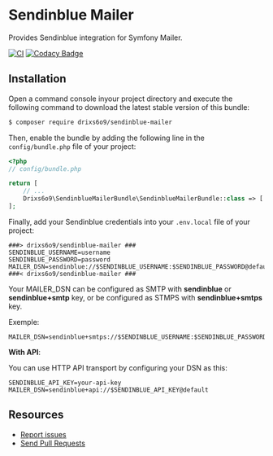 Sendinblue Mailer
=================

Provides Sendinblue integration for Symfony Mailer.

[![CI](https://github.com/drixs6o9/sendinblue-mailer/workflows/CI/badge.svg)](https://github.com/drixs6o9/sendinblue-mailer/actions?query=workflow%3ACI)
[![Codacy Badge](https://api.codacy.com/project/badge/Grade/878ae9f3a3a74b29b143637c085cd9b2)](https://app.codacy.com/manual/yann.lucas/sendinblue-mailer?utm_source=github.com&utm_medium=referral&utm_content=drixs6o9/sendinblue-mailer&utm_campaign=Badge_Grade_Settings)

Installation
------------

Open a command console inyour project directory and execute the
following command to download the latest stable version of this bundle:

```bash
$ composer require drixs6o9/sendinblue-mailer
```

Then, enable the bundle by adding the following line in the `config/bundle.php`
file of your project:

```php
<?php
// config/bundle.php

return [
    // ...
    Drixs6o9\SendinblueMailerBundle\SendinblueMailerBundle::class => ['all' => true],
];
```

Finally, add your Sendinblue credentials into your `.env.local` file of your project:
```env
###> drixs6o9/sendinblue-mailer ###
SENDINBLUE_USERNAME=username
SENDINBLUE_PASSWORD=password
MAILER_DSN=sendinblue://$SENDINBLUE_USERNAME:$SENDINBLUE_PASSWORD@default
###< drixs6o9/sendinblue-mailer ###
```

Your MAILER_DSN can be configured as SMTP with **sendinblue** or **sendinblue+smtp** key, or be configured as STMPS with **sendinblue+smtps** key.

Exemple: 
```env
MAILER_DSN=sendinblue+smtps://$SENDINBLUE_USERNAME:$SENDINBLUE_PASSWORD@default
```

**With API**:

You can use HTTP API transport by configuring your DSN as this:

```env
SENDINBLUE_API_KEY=your-api-key
MAILER_DSN=sendinblue+api://$SENDINBLUE_API_KEY@default
```

Resources
---------

*   [Report issues](https://github.com/drixs6o9/sendinblue-mailer/issues)
*   [Send Pull Requests](https://github.com/drixs6o9/sendinblue-mailer/pulls)
